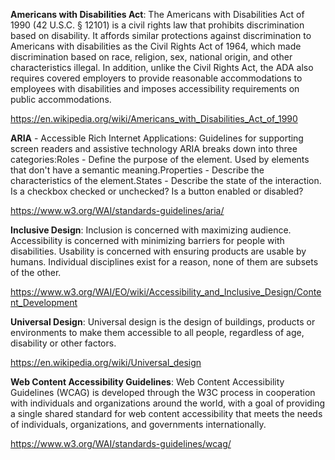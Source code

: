 **Americans with Disabilities Act**: The Americans with Disabilities Act of 1990 (42 U.S.C. § 12101) is a civil rights law that prohibits discrimination based on disability. It affords similar protections against discrimination to Americans with disabilities as the Civil Rights Act of 1964, which made discrimination based on race, religion, sex, national origin, and other characteristics illegal. In addition, unlike the Civil Rights Act, the ADA also requires covered employers to provide reasonable accommodations to employees with disabilities and imposes accessibility requirements on public accommodations.

https://en.wikipedia.org/wiki/Americans_with_Disabilities_Act_of_1990

**ARIA** - Accessible Rich Internet Applications: Guidelines for supporting screen readers and assistive technology ARIA breaks down into three categories:Roles - Define the purpose of the element. Used by elements that don't have a semantic meaning.Properties - Describe the characteristics of the element.States - Describe the state of the interaction. Is a checkbox checked or unchecked? Is a button enabled or disabled?

https://www.w3.org/WAI/standards-guidelines/aria/

**Inclusive Design**: Inclusion is concerned with maximizing audience. Accessibility is concerned with minimizing barriers for people with disabilities. Usability is concerned with ensuring products are usable by humans. Individual disciplines exist for a reason, none of them are subsets of the other.

https://www.w3.org/WAI/EO/wiki/Accessibility_and_Inclusive_Design/Content_Development

**Universal Design**: Universal design is the design of buildings, products or environments to make them accessible to all people, regardless of age, disability or other factors.

https://en.wikipedia.org/wiki/Universal_design

**Web Content Accessibility Guidelines**: Web Content Accessibility Guidelines (WCAG) is developed through the W3C process in cooperation with individuals and organizations around the world, with a goal of providing a single shared standard for web content accessibility that meets the needs of individuals, organizations, and governments internationally.

https://www.w3.org/WAI/standards-guidelines/wcag/
